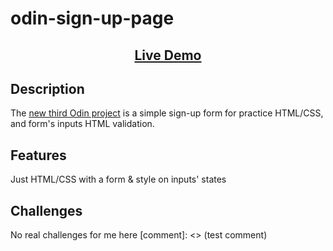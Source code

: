 # odin-sign-up-page

<h2 align="center"><a  href="https://aurelien-genois.github.io/odin-sign-up-form/">Live Demo</a></h2>

## Description

The [new third Odin project](https://www.theodinproject.com/lessons/node-path-intermediate-html-and-css-sign-up-form) is a simple sign-up form for practice HTML/CSS, and form's inputs HTML validation.

## Features

Just HTML/CSS with a form & style on inputs' states

## Challenges

No real challenges for me here
[comment]: <> (test comment)

